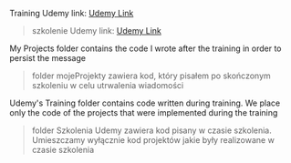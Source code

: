 Training Udemy link: [Udemy Link](https://www.udemy.com/course/nextjs-react-the-complete-guide/)
> szkolenie Udemy link: [Udemy Link](https://www.udemy.com/course/nextjs-react-the-complete-guide/)

My Projects folder contains the code I wrote after the training in order to persist the message
> folder mojeProjekty zawiera kod, który pisałem po skończonym szkoleniu w celu utrwalenia wiadomości

Udemy's Training folder contains code written during training. We place only the code of the projects that were implemented during the training
> folder Szkolenia Udemy zawiera kod pisany w czasie szkolenia. Umieszczamy wyłącznie kod projektów jakie były realizowane w czasie szkolenia



